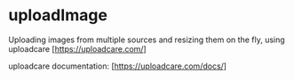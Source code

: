 # uploadImage
Uploading images from multiple sources and resizing them on the fly, using uploadcare [https://uploadcare.com/]

uploadcare documentation: [https://uploadcare.com/docs/]
